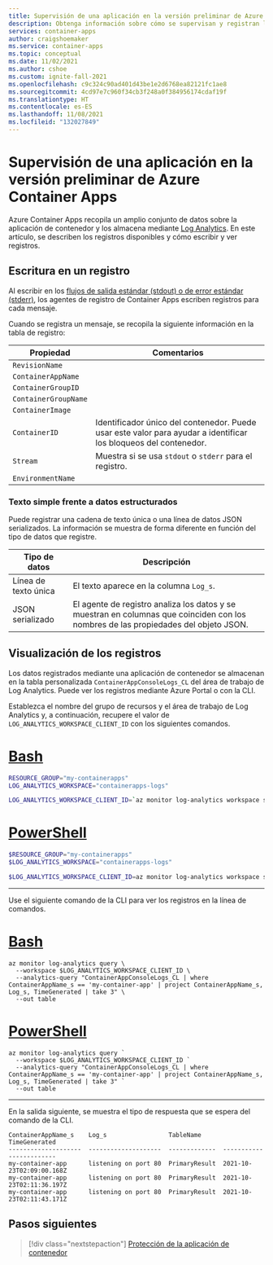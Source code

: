 ```yaml
---
title: Supervisión de una aplicación en la versión preliminar de Azure Container Apps
description: Obtenga información sobre cómo se supervisan y registran las aplicaciones en Azure Container Apps.
services: container-apps
author: craigshoemaker
ms.service: container-apps
ms.topic: conceptual
ms.date: 11/02/2021
ms.author: cshoe
ms.custom: ignite-fall-2021
ms.openlocfilehash: c9c324c90ad401d43be1e2d6768ea82121fc1ae8
ms.sourcegitcommit: 4cd97e7c960f34cb3f248a0f384956174cdaf19f
ms.translationtype: HT
ms.contentlocale: es-ES
ms.lasthandoff: 11/08/2021
ms.locfileid: "132027849"
---
```

# <a name="monitor-an-app-in-azure-container-apps-preview"></a>Supervisión de una aplicación en la versión preliminar de Azure Container Apps

Azure Container Apps recopila un amplio conjunto de datos sobre la aplicación de contenedor y los almacena mediante [Log Analytics](../azure-monitor/logs/log-analytics-tutorial.md). En este artículo, se describen los registros disponibles y cómo escribir y ver registros.

## <a name="writing-to-a-log"></a>Escritura en un registro

Al escribir en los [flujos de salida estándar (stdout) o de error estándar (stderr)](https://wikipedia.org/wiki/Standard_streams), los agentes de registro de Container Apps escriben registros para cada mensaje.

Cuando se registra un mensaje, se recopila la siguiente información en la tabla de registro:

| Propiedad | Comentarios |
|---|---|
| `RevisionName` | |
| `ContainerAppName` | |
| `ContainerGroupID` | |
| `ContainerGroupName` | |
| `ContainerImage` | |
| `ContainerID` | Identificador único del contenedor. Puede usar este valor para ayudar a identificar los bloqueos del contenedor. |
| `Stream` | Muestra si se usa `stdout` o `stderr` para el registro. |
| `EnvironmentName` | |

### <a name="simple-text-vs-structured-data"></a>Texto simple frente a datos estructurados

Puede registrar una cadena de texto única o una línea de datos JSON serializados. La información se muestra de forma diferente en función del tipo de datos que registre.

| Tipo de datos | Descripción |
|---|---|
| Línea de texto única | El texto aparece en la columna `Log_s`. |
| JSON serializado | El agente de registro analiza los datos y se muestran en columnas que coinciden con los nombres de las propiedades del objeto JSON. |

## <a name="viewing-logs"></a>Visualización de los registros

Los datos registrados mediante una aplicación de contenedor se almacenan en la tabla personalizada `ContainerAppConsoleLogs_CL` del área de trabajo de Log Analytics. Puede ver los registros mediante Azure Portal o con la CLI.

Establezca el nombre del grupo de recursos y el área de trabajo de Log Analytics y, a continuación, recupere el valor de `LOG_ANALYTICS_WORKSPACE_CLIENT_ID` con los siguientes comandos.

# <a name="bash"></a>[Bash](#tab/bash)

```bash
RESOURCE_GROUP="my-containerapps"
LOG_ANALYTICS_WORKSPACE="containerapps-logs"

LOG_ANALYTICS_WORKSPACE_CLIENT_ID=`az monitor log-analytics workspace show --query customerId -g $RESOURCE_GROUP -n $LOG_ANALYTICS_WORKSPACE --out tsv`
```

# <a name="powershell"></a>[PowerShell](#tab/powershell)

```powershell
$RESOURCE_GROUP="my-containerapps"
$LOG_ANALYTICS_WORKSPACE="containerapps-logs"

$LOG_ANALYTICS_WORKSPACE_CLIENT_ID=az monitor log-analytics workspace show --query customerId -g $RESOURCE_GROUP -n $LOG_ANALYTICS_WORKSPACE --out tsv
```

---

Use el siguiente comando de la CLI para ver los registros en la línea de comandos.

# <a name="bash"></a>[Bash](#tab/bash)

```azurecli
az monitor log-analytics query \
  --workspace $LOG_ANALYTICS_WORKSPACE_CLIENT_ID \
  --analytics-query "ContainerAppConsoleLogs_CL | where ContainerAppName_s == 'my-container-app' | project ContainerAppName_s, Log_s, TimeGenerated | take 3" \
  --out table
```

# <a name="powershell"></a>[PowerShell](#tab/powershell)

```azurecli
az monitor log-analytics query `
  --workspace $LOG_ANALYTICS_WORKSPACE_CLIENT_ID `
  --analytics-query "ContainerAppConsoleLogs_CL | where ContainerAppName_s == 'my-container-app' | project ContainerAppName_s, Log_s, TimeGenerated | take 3" `
  --out table
```

---

En la salida siguiente, se muestra el tipo de respuesta que se espera del comando de la CLI.

```console
ContainerAppName_s    Log_s                 TableName      TimeGenerated
--------------------  --------------------  -------------  ------------------------
my-container-app      listening on port 80  PrimaryResult  2021-10-23T02:09:00.168Z
my-container-app      listening on port 80  PrimaryResult  2021-10-23T02:11:36.197Z
my-container-app      listening on port 80  PrimaryResult  2021-10-23T02:11:43.171Z
```

## <a name="next-steps"></a>Pasos siguientes

> [!div class="nextstepaction"]
> [Protección de la aplicación de contenedor](secure-app.md)
